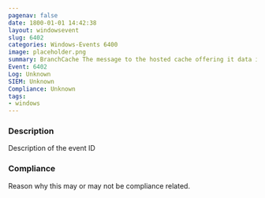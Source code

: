 ```yaml
---
pagenav: false
date: 1800-01-01 14:42:38
layout: windowsevent
slug: 6402
categories: Windows-Events 6400
image: placeholder.png
summary: BranchCache The message to the hosted cache offering it data is incorrectly formatted.
Event: 6402
Log: Unknown
SIEM: Unknown
Compliance: Unknown
tags:
- windows
---
```


### Description

Description of the event ID

### Compliance

Reason why this may or may not be compliance related.
